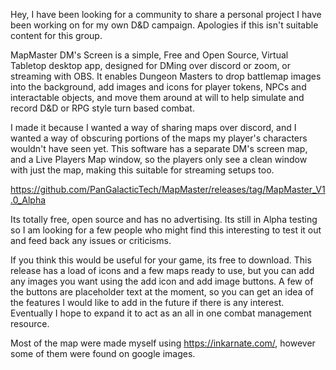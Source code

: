 Hey, I have been looking for a community to share a personal project I have been working on for my own D&D campaign. Apologies if this isn't suitable content for this group.
 
MapMaster DM's Screen is a simple, Free and Open Source, Virtual Tabletop desktop app, designed for DMing over discord or zoom, or streaming with OBS.
It enables Dungeon Masters to drop battlemap images into the background, add images and icons for player tokens, NPCs and interactable objects, and move them around at will to help simulate and record D&D or RPG style turn based combat.

I made it because I wanted a way of sharing maps over discord, and I wanted a way of obscuring portions of the maps my player's characters wouldn't have seen yet. 
This software has a separate DM's screen map, and a Live Players Map window, so the players only see a clean window with just the map, making this suitable for streaming setups too.

https://github.com/PanGalacticTech/MapMaster/releases/tag/MapMaster_V1.0_Alpha

Its totally free, open source and has no advertising. Its still in Alpha testing so I am looking for a few people who might find this interesting to test it out and feed back any issues or criticisms. 

If you think this would be useful for your game, its free to download. This release has a load of icons and a few maps ready to use, but you can add any images you want using the add icon and add image buttons.
A few of the buttons are placeholder text at the moment, so you can get an idea of the features I would like to add in the future if there is any interest. Eventually I hope to expand it to act as an all in one combat management resource.

Most of the map were made myself using https://inkarnate.com/, however some of them were found on google images.
